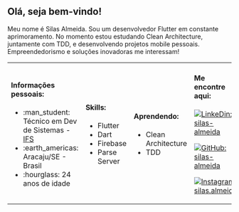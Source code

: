 <h2> Olá, seja bem-vindo! </h2>
<p>Meu nome é Silas Almeida. Sou um desenvolvedor Flutter em constante aprimoramento. No momento estou estudando Clean Architecture, juntamente com TDD, e desenvolvendo projetos mobile pessoais. Empreendedorismo e soluções inovadoras me interessam!</i></p>
<table> <tr>
                 <td>
                   <h4> Informações pessoais: </h4>
                    <ul>
                        <li>:man_student: Técnico em Dev de Sistemas - <a href="https://ifs.edu.br/">IFS</a> </li>
                        <li>:earth_americas: Aracaju/SE - Brasil</li>
                       <li>:hourglass: 24 anos de idade</li>
                   </ul>
                 </td>
                 <td>
                  <h4>  Skills: </h4>
                   <ul>
                      <li>Flutter</li>
                      <li>Dart</li>
                      <li>Firebase</li>
                      <li>Parse Server</li>
                   </ul>
                </td>
                <td>
                  <h4>  Aprendendo: </h4>
                   <ul>
                      <li>Clean Architecture</li>
                      <li>TDD</li>
                   </ul>
                </td>
                <td>
                     <h4>Me encontre aqui: </h4>
                    
[![LinkeDin: silas-almeida](https://img.shields.io/badge/-silasalmeida-blue?style=flat-rounded&logo=Linkedin&logoColor=white&link=https://www.linkedin.com/in/silasalmeida-42790019b/)](https://www.linkedin.com/in/silasalmeida/42790019b)

[![GitHub: silas-almeida](https://img.shields.io/github/followers/silas-almeida?label=silas-almeida&style=social)](https://github.com/silas-almeida)

[![Instagram: silas.almeida](https://img.shields.io/badge/-@silas.almeida-deeppink?style=flat-rounded&logo=Instagram&logoColor=white&link=https://www.instragram.com/silas.almeida/)](https://www.instagram.com/silas.almeida/)
                 </td>
</tr></table>
